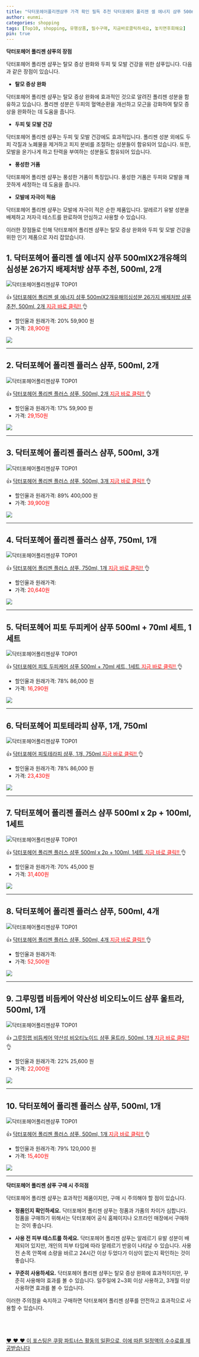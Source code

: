 ```yaml
---
title: "닥터포헤어폴리젠샴푸 가격 확인 필독 추천 닥터포헤어 폴리젠 셀 에너지 샴푸 500mlX2개유해의심성분 26가지 배제처방 샴푸 추천, 500ml, 2개 비교 장점 구매가이드"
author: eunmi.
categories: shopping
tags: [Top10, shopping, 유행상품, 필수구매, 지금바로클릭하세요, 놓치면후회해요]
pin: true
---
```

**닥터포헤어 폴리젠 샴푸의 장점**

닥터포헤어 폴리젠 샴푸는 탈모 증상 완화와 두피 및 모발 건강을 위한 샴푸입니다. 다음과 같은 장점이 있습니다.

* **탈모 증상 완화**

닥터포헤어 폴리젠 샴푸는 탈모 증상 완화에 효과적인 것으로 알려진 폴리젠 성분을 함유하고 있습니다. 폴리젠 성분은 두피의 혈액순환을 개선하고 모근을 강화하여 탈모 증상을 완화하는 데 도움을 줍니다.

* **두피 및 모발 건강**

닥터포헤어 폴리젠 샴푸는 두피 및 모발 건강에도 효과적입니다. 폴리젠 성분 외에도 두피 각질과 노폐물을 제거하고 피지 분비를 조절하는 성분들이 함유되어 있습니다. 또한, 모발을 윤기나게 하고 탄력을 부여하는 성분들도 함유되어 있습니다.

* **풍성한 거품**

닥터포헤어 폴리젠 샴푸는 풍성한 거품이 특징입니다. 풍성한 거품은 두피와 모발을 깨끗하게 세정하는 데 도움을 줍니다.

* **모발에 자극이 적음**

닥터포헤어 폴리젠 샴푸는 모발에 자극이 적은 순한 제품입니다. 알레르기 유발 성분을 배제하고 저자극 테스트를 완료하여 안심하고 사용할 수 있습니다.

이러한 장점들로 인해 닥터포헤어 폴리젠 샴푸는 탈모 증상 완화와 두피 및 모발 건강을 위한 인기 제품으로 자리 잡았습니다.

   

## 1. 닥터포헤어 폴리젠 셀 에너지 샴푸 500mlX2개유해의심성분 26가지 배제처방 샴푸 추천, 500ml, 2개

![닥터포헤어폴리젠샴푸 TOP01](https://thumbnail6.coupangcdn.com/thumbnails/remote/230x230ex/image/vendor_inventory/9bda/3ac73e97703e827c6955da84c87a584a2f847e8f66f1a14ab406506cfc72.jpg)


👍 [닥터포헤어 폴리젠 셀 에너지 샴푸 500mlX2개유해의심성분 26가지 배제처방 샴푸 추천, 500ml, 2개 <font color=red> 지금 바로 클릭!! </font> ](https://link.coupang.com/re/AFFSDP?lptag=AF3617701&subid=GithubCoopas&pageKey=7509458874&traceid=V0-153&itemId=19908452907&vendorItemId=87696705447) 👌 


- 할인율과 원래가격: 20%  59,900   원
- 가격: <span style='color:red'>28,900원</span>

[![](/discount_price.png)](https://link.coupang.com/re/AFFSDP?lptag=AF3617701&subid=GithubCoopas&pageKey=7509458874&traceid=V0-153&itemId=19908452907&vendorItemId=87696705447)

---


   

## 2. 닥터포헤어 폴리젠 플러스 샴푸, 500ml, 2개

![닥터포헤어폴리젠샴푸 TOP01](https://thumbnail8.coupangcdn.com/thumbnails/remote/230x230ex/image/retail/images/715358625824645-ae0eca40-eb7d-41ee-9f57-99d3af8624e9.jpg)


👍 [닥터포헤어 폴리젠 플러스 샴푸, 500ml, 2개 <font color=red> 지금 바로 클릭!! </font> ](https://link.coupang.com/re/AFFSDP?lptag=AF3617701&subid=GithubCoopas&pageKey=5126161622&traceid=V0-153&itemId=17910188864&vendorItemId=85072875901) 👌 


- 할인율과 원래가격: 17%  59,900   원
- 가격: <span style='color:red'>29,150원</span>

[![](/discount_price.png)](https://link.coupang.com/re/AFFSDP?lptag=AF3617701&subid=GithubCoopas&pageKey=5126161622&traceid=V0-153&itemId=17910188864&vendorItemId=85072875901)

---


   

## 3. 닥터포헤어 폴리젠 플러스 샴푸, 500ml, 3개

![닥터포헤어폴리젠샴푸 TOP01](https://thumbnail6.coupangcdn.com/thumbnails/remote/230x230ex/image/retail/images/1673165682703831-739f4827-a75f-48bb-a5ba-f29ac297ec61.jpg)


👍 [닥터포헤어 폴리젠 플러스 샴푸, 500ml, 3개 <font color=red> 지금 바로 클릭!! </font> ](https://link.coupang.com/re/AFFSDP?lptag=AF3617701&subid=GithubCoopas&pageKey=5126161622&traceid=V0-153&itemId=17910177683&vendorItemId=85072864603) 👌 


- 할인율과 원래가격: 89%  400,000   원
- 가격: <span style='color:red'>39,900원</span>

[![](/discount_price.png)](https://link.coupang.com/re/AFFSDP?lptag=AF3617701&subid=GithubCoopas&pageKey=5126161622&traceid=V0-153&itemId=17910177683&vendorItemId=85072864603)

---


   

## 4. 닥터포헤어 폴리젠 플러스 샴푸, 750ml, 1개

![닥터포헤어폴리젠샴푸 TOP01](https://thumbnail8.coupangcdn.com/thumbnails/remote/230x230ex/image/retail/images/4694762697915130-0a7d36f3-97fd-4dcf-a563-6936d21eaa3e.jpg)


👍 [닥터포헤어 폴리젠 플러스 샴푸, 750ml, 1개 <font color=red> 지금 바로 클릭!! </font> ](https://link.coupang.com/re/AFFSDP?lptag=AF3617701&subid=GithubCoopas&pageKey=5126161622&traceid=V0-153&itemId=18120697889&vendorItemId=79314150632) 👌 


- 할인율과 원래가격: 
- 가격: <span style='color:red'>20,640원</span>

[![](/discount_price.png)](https://link.coupang.com/re/AFFSDP?lptag=AF3617701&subid=GithubCoopas&pageKey=5126161622&traceid=V0-153&itemId=18120697889&vendorItemId=79314150632)

---


   

## 5. 닥터포헤어 피토 두피케어 샴푸 500ml + 70ml 세트, 1세트

![닥터포헤어폴리젠샴푸 TOP01](https://thumbnail9.coupangcdn.com/thumbnails/remote/230x230ex/image/retail/images/4697426672824122-83b3b2c2-7de2-444e-b655-6ec2266c59cf.jpg)


👍 [닥터포헤어 피토 두피케어 샴푸 500ml + 70ml 세트, 1세트 <font color=red> 지금 바로 클릭!! </font> ](https://link.coupang.com/re/AFFSDP?lptag=AF3617701&subid=GithubCoopas&pageKey=6431281975&traceid=V0-153&itemId=13881585709&vendorItemId=81131386513) 👌 


- 할인율과 원래가격: 78%  86,000   원
- 가격: <span style='color:red'>16,290원</span>

[![](/discount_price.png)](https://link.coupang.com/re/AFFSDP?lptag=AF3617701&subid=GithubCoopas&pageKey=6431281975&traceid=V0-153&itemId=13881585709&vendorItemId=81131386513)

---


   

## 6. 닥터포헤어 피토테라피 샴푸, 1개, 750ml

![닥터포헤어폴리젠샴푸 TOP01](https://thumbnail10.coupangcdn.com/thumbnails/remote/230x230ex/image/retail/images/4695480618083885-45bb597c-252e-4ad0-9d34-0992d8856b43.jpg)


👍 [닥터포헤어 피토테라피 샴푸, 1개, 750ml <font color=red> 지금 바로 클릭!! </font> ](https://link.coupang.com/re/AFFSDP?lptag=AF3617701&subid=GithubCoopas&pageKey=6874618730&traceid=V0-153&itemId=12043542118&vendorItemId=79315754420) 👌 


- 할인율과 원래가격: 78%  86,000   원
- 가격: <span style='color:red'>23,430원</span>

[![](/discount_price.png)](https://link.coupang.com/re/AFFSDP?lptag=AF3617701&subid=GithubCoopas&pageKey=6874618730&traceid=V0-153&itemId=12043542118&vendorItemId=79315754420)

---


   

## 7. 닥터포헤어 폴리젠 플러스 샴푸 500ml x 2p + 100ml, 1세트

![닥터포헤어폴리젠샴푸 TOP01](https://thumbnail10.coupangcdn.com/thumbnails/remote/230x230ex/image/retail/images/5648955220559239-1e1084f1-2624-449d-aac2-b7d2f2334dbd.jpg)


👍 [닥터포헤어 폴리젠 플러스 샴푸 500ml x 2p + 100ml, 1세트 <font color=red> 지금 바로 클릭!! </font> ](https://link.coupang.com/re/AFFSDP?lptag=AF3617701&subid=GithubCoopas&pageKey=5545930797&traceid=V0-153&itemId=8748626631&vendorItemId=70911761736) 👌 


- 할인율과 원래가격: 70%  45,000   원
- 가격: <span style='color:red'>31,400원</span>

[![](/discount_price.png)](https://link.coupang.com/re/AFFSDP?lptag=AF3617701&subid=GithubCoopas&pageKey=5545930797&traceid=V0-153&itemId=8748626631&vendorItemId=70911761736)

---


   

## 8. 닥터포헤어 폴리젠 플러스 샴푸, 500ml, 4개

![닥터포헤어폴리젠샴푸 TOP01](https://thumbnail6.coupangcdn.com/thumbnails/remote/230x230ex/image/retail/images/4695218134127642-69aced95-6f70-4ccc-bb66-4cbaca0b286e.jpg)


👍 [닥터포헤어 폴리젠 플러스 샴푸, 500ml, 4개 <font color=red> 지금 바로 클릭!! </font> ](https://link.coupang.com/re/AFFSDP?lptag=AF3617701&subid=GithubCoopas&pageKey=5126161622&traceid=V0-153&itemId=19026983886&vendorItemId=72044252618) 👌 


- 할인율과 원래가격: 
- 가격: <span style='color:red'>52,500원</span>

[![](/discount_price.png)](https://link.coupang.com/re/AFFSDP?lptag=AF3617701&subid=GithubCoopas&pageKey=5126161622&traceid=V0-153&itemId=19026983886&vendorItemId=72044252618)

---


   

## 9. 그루밍랩 비듬케어 약산성 비오티노이드 샴푸 울트라, 500ml, 1개

![닥터포헤어폴리젠샴푸 TOP01](https://thumbnail10.coupangcdn.com/thumbnails/remote/230x230ex/image/retail/images/4947151206058961-402f6704-acbc-4d89-8325-431766414fa3.jpg)


👍 [그루밍랩 비듬케어 약산성 비오티노이드 샴푸 울트라, 500ml, 1개 <font color=red> 지금 바로 클릭!! </font> ](https://link.coupang.com/re/AFFSDP?lptag=AF3617701&subid=GithubCoopas&pageKey=6559268097&traceid=V0-153&itemId=14676887893&vendorItemId=84099565254) 👌 


- 할인율과 원래가격: 22%  25,600   원
- 가격: <span style='color:red'>22,000원</span>

[![](/discount_price.png)](https://link.coupang.com/re/AFFSDP?lptag=AF3617701&subid=GithubCoopas&pageKey=6559268097&traceid=V0-153&itemId=14676887893&vendorItemId=84099565254)

---


   

## 10. 닥터포헤어 폴리젠 플러스 샴푸, 500ml, 1개

![닥터포헤어폴리젠샴푸 TOP01](https://thumbnail6.coupangcdn.com/thumbnails/remote/230x230ex/image/retail/images/4694675842366082-e9ced391-a780-48a9-b7cd-606603061e6a.jpg)


👍 [닥터포헤어 폴리젠 플러스 샴푸, 500ml, 1개 <font color=red> 지금 바로 클릭!! </font> ](https://link.coupang.com/re/AFFSDP?lptag=AF3617701&subid=GithubCoopas&pageKey=5126161622&traceid=V0-153&itemId=17353199459&vendorItemId=74303603529) 👌 


- 할인율과 원래가격: 79%  120,000   원
- 가격: <span style='color:red'>15,400원</span>

[![](/discount_price.png)](https://link.coupang.com/re/AFFSDP?lptag=AF3617701&subid=GithubCoopas&pageKey=5126161622&traceid=V0-153&itemId=17353199459&vendorItemId=74303603529)

---
**닥터포헤어 폴리젠 샴푸 구매 시 주의점**

닥터포헤어 폴리젠 샴푸는 효과적인 제품이지만, 구매 시 주의해야 할 점이 있습니다.

* **정품인지 확인하세요.** 닥터포헤어 폴리젠 샴푸는 정품과 가품의 차이가 심합니다. 정품을 구매하기 위해서는 닥터포헤어 공식 홈페이지나 오프라인 매장에서 구매하는 것이 좋습니다.

* **사용 전 피부 테스트를 하세요.** 닥터포헤어 폴리젠 샴푸는 알레르기 유발 성분이 배제되어 있지만, 개인의 피부 타입에 따라 알레르기 반응이 나타날 수 있습니다. 사용 전 손목 안쪽에 소량을 바르고 24시간 이상 두었다가 이상이 없는지 확인하는 것이 좋습니다.

* **꾸준히 사용하세요.** 닥터포헤어 폴리젠 샴푸는 탈모 증상 완화에 효과적이지만, 꾸준히 사용해야 효과를 볼 수 있습니다. 일주일에 2~3회 이상 사용하고, 3개월 이상 사용하면 효과를 볼 수 있습니다.

이러한 주의점을 숙지하고 구매하면 닥터포헤어 폴리젠 샴푸를 안전하고 효과적으로 사용할 수 있습니다.<br><br><br><br><br> [ ❤ ❤ ❤ 이 포스팅은 쿠팡 파트너스 활동의 일환으로, 이에 따른 일정액의 수수료를 제공받습니다](https://link.coupang.com/a/bcEFyh)